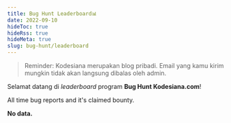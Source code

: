 ```yaml
---
title: Bug Hunt Leaderboard📊
date: 2022-09-10
hideToc: true
hideRss: true
hideMeta: true
slug: bug-hunt/leaderboard
---
```


> Reminder: Kodesiana merupakan blog pribadi. Email yang kamu kirim mungkin tidak akan langsung dibalas oleh admin.

Selamat datang di *leaderboard* program **Bug Hunt Kodesiana.com**!

All time bug reports and it's claimed bounty.

**No data.**
